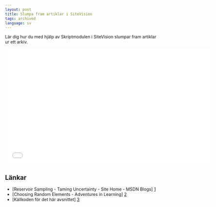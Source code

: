 ```yaml
---
layout: post
title: Slumpa fram artiklar i SiteVision
tags: archived
language: sv
---
```


Lär dig hur du med hjälp av Skriptmodulen i SiteVision slumpar fram artiklar ur ett arkiv.

<div class="video-wrapper"><iframe src="//player.vimeo.com/video/18595309?title=0&amp;byline=0&amp;portrait=0" width="681" height="383" frameborder="0"></iframe></div>

## Länkar

* [Reservoir Sampling - Taming Uncertainty - Site Home - MSDN Blogs] [1]
* [Choosing Random Elements - Adventures in Learning] [2]
* [Källkoden för det här avsnittet] [3]

[1]: https://web.archive.org/web/20181013022822/https://blogs.msdn.microsoft.com/spt/2008/02/05/reservoir-sampling/
[2]: http://propersubset.com/2010/04/choosing-random-elements.html
[3]: https://github.com/svendahlstrand/sitevision-episodes/tree/master/001-random-articles
